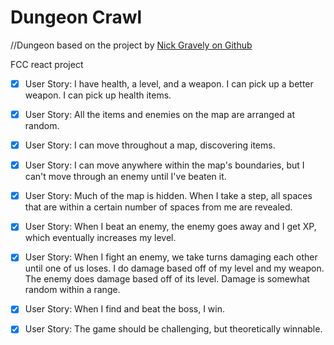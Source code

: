 # Dungeon Crawl

//Dungeon based on the project by [Nick Gravely on Github](https://github.com/nickgravelyn/dungeon)


FCC react project

- [x] User Story: I have health, a level, and a weapon. I can pick up a better weapon. I can pick up health items.

- [x] User Story: All the items and enemies on the map are arranged at random.

- [x] User Story: I can move throughout a map, discovering items.

- [x] User Story: I can move anywhere within the map's boundaries, but I can't move through an enemy until I've beaten it.

- [x] User Story: Much of the map is hidden. When I take a step, all spaces that are within a certain number of spaces from me are revealed.

- [x] User Story: When I beat an enemy, the enemy goes away and I get XP, which eventually increases my level.

- [x] User Story: When I fight an enemy, we take turns damaging each other until one of us loses. I do damage based off of my level and my weapon. The enemy does damage based off of its level. Damage is somewhat random within a range.

- [x] User Story: When I find and beat the boss, I win.

- [x] User Story: The game should be challenging, but theoretically winnable.
